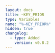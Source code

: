 ```yaml
---
layout: docs
title: ~KEY_PRIOR
type: Variables
name: "%~KEY_PRIOR%"
hidden: true
changelog:
  - type: Added
    version: v0.8.2
---
```

